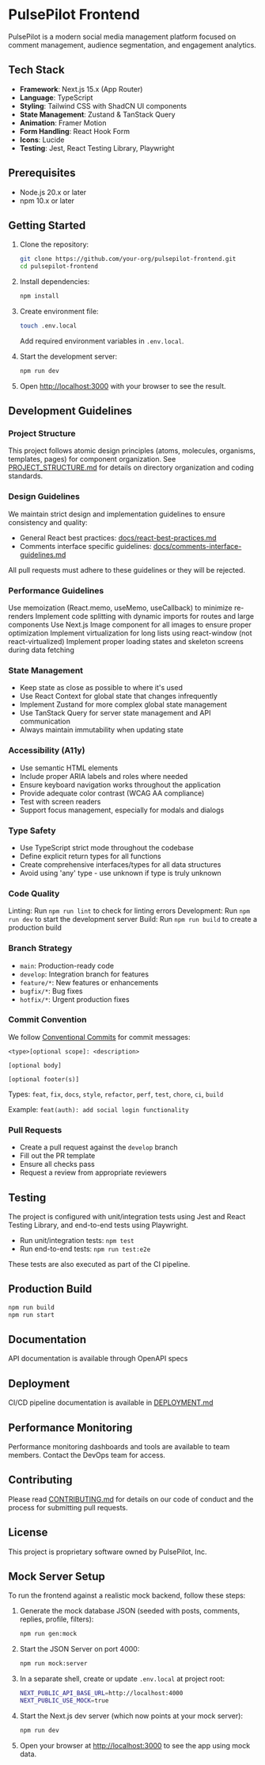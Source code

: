 # PulsePilot Frontend

PulsePilot is a modern social media management platform focused on comment management, audience segmentation, and engagement analytics.

## Tech Stack

- **Framework**: Next.js 15.x (App Router)
- **Language**: TypeScript
- **Styling**: Tailwind CSS with ShadCN UI components
- **State Management**: Zustand & TanStack Query
- **Animation**: Framer Motion
- **Form Handling**: React Hook Form
- **Icons**: Lucide
- **Testing**: Jest, React Testing Library, Playwright

## Prerequisites

- Node.js 20.x or later
- npm 10.x or later

## Getting Started

1. Clone the repository:

   ```bash
   git clone https://github.com/your-org/pulsepilot-frontend.git
   cd pulsepilot-frontend
   ```

2. Install dependencies:

   ```bash
   npm install
   ```

3. Create environment file:

   ```bash
   touch .env.local
   ```

   Add required environment variables in `.env.local`.

4. Start the development server:

   ```bash
   npm run dev
   ```

5. Open [http://localhost:3000](http://localhost:3000) with your browser to see the result.

## Development Guidelines

### Project Structure

This project follows atomic design principles (atoms, molecules, organisms, templates, pages) for component organization. See [PROJECT_STRUCTURE.md](./PROJECT_STRUCTURE.md) for details on directory organization and coding standards.

### Design Guidelines

We maintain strict design and implementation guidelines to ensure consistency and quality:

- General React best practices: [docs/react-best-practices.md](./docs/react-best-practices.md)
- Comments interface specific guidelines: [docs/comments-interface-guidelines.md](./docs/comments-interface-guidelines.md)

All pull requests must adhere to these guidelines or they will be rejected.

### Performance Guidelines

Use memoization (React.memo, useMemo, useCallback) to minimize re-renders
Implement code splitting with dynamic imports for routes and large components
Use Next.js Image component for all images to ensure proper optimization
Implement virtualization for long lists using react-window (not react-virtualized)
Implement proper loading states and skeleton screens during data fetching

### State Management

- Keep state as close as possible to where it's used
- Use React Context for global state that changes infrequently
- Implement Zustand for more complex global state management
- Use TanStack Query for server state management and API communication
- Always maintain immutability when updating state

### Accessibility (A11y)

- Use semantic HTML elements
- Include proper ARIA labels and roles where needed
- Ensure keyboard navigation works throughout the application
- Provide adequate color contrast (WCAG AA compliance)
- Test with screen readers
- Support focus management, especially for modals and dialogs

### Type Safety

- Use TypeScript strict mode throughout the codebase
- Define explicit return types for all functions
- Create comprehensive interfaces/types for all data structures
- Avoid using 'any' type - use unknown if type is truly unknown

### Code Quality

Linting: Run `npm run lint` to check for linting errors
Development: Run `npm run dev` to start the development server
Build: Run `npm run build` to create a production build

### Branch Strategy

- `main`: Production-ready code
- `develop`: Integration branch for features
- `feature/*`: New features or enhancements
- `bugfix/*`: Bug fixes
- `hotfix/*`: Urgent production fixes

### Commit Convention

We follow [Conventional Commits](https://www.conventionalcommits.org/) for commit messages:

```
<type>[optional scope]: <description>

[optional body]

[optional footer(s)]
```

Types: `feat`, `fix`, `docs`, `style`, `refactor`, `perf`, `test`, `chore`, `ci`, `build`

Example: `feat(auth): add social login functionality`

### Pull Requests

- Create a pull request against the `develop` branch
- Fill out the PR template
- Ensure all checks pass
- Request a review from appropriate reviewers

## Testing

The project is configured with unit/integration tests using Jest and React Testing Library, and end-to-end tests using Playwright.

-   Run unit/integration tests: `npm test`
-   Run end-to-end tests: `npm run test:e2e`

These tests are also executed as part of the CI pipeline.

## Production Build

```bash
npm run build
npm run start
```

## Documentation

API documentation is available through OpenAPI specs

## Deployment

CI/CD pipeline documentation is available in [DEPLOYMENT.md](./DEPLOYMENT.md)

## Performance Monitoring

Performance monitoring dashboards and tools are available to team members. Contact the DevOps team for access.

## Contributing

Please read [CONTRIBUTING.md](./CONTRIBUTING.md) for details on our code of conduct and the process for submitting pull requests.

## License

This project is proprietary software owned by PulsePilot, Inc.

## Mock Server Setup

To run the frontend against a realistic mock backend, follow these steps:

1. Generate the mock database JSON (seeded with posts, comments, replies, profile, filters):

   ```bash
   npm run gen:mock
   ```

2. Start the JSON Server on port 4000:

   ```bash
   npm run mock:server
   ```

3. In a separate shell, create or update `.env.local` at project root:

   ```bash
   NEXT_PUBLIC_API_BASE_URL=http://localhost:4000
   NEXT_PUBLIC_USE_MOCK=true
   ```

4. Start the Next.js dev server (which now points at your mock server):

   ```bash
   npm run dev
   ```

5. Open your browser at [http://localhost:3000](http://localhost:3000) to see the app using mock data.
